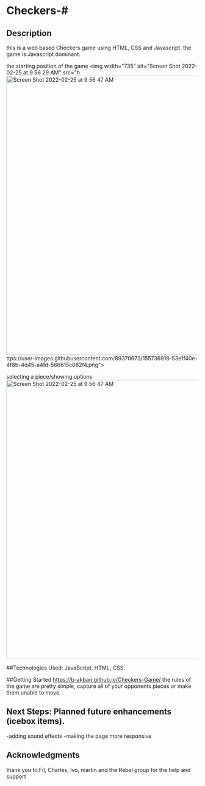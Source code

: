 # Checkers-#

## Description
this is a web based Checkers game using HTML, CSS and Javascript.
the game is Javascript dominant.



the starting position of the game
<img width="735" alt="Screen Shot 2022-02-25 at 9 56 29 AM" src="h<img width="733" alt="Screen Shot 2022-02-25 at 9 56 47 AM" src="https://user-images.githubusercontent.com/89370673/155736997-4af557ec-4e6a-4500-878a-ddfd74a96523.png">
ttps://user-images.githubusercontent.com/89370673/155736918-53e1f40e-4f8b-4d45-a4fd-566615c082f4.png">

selecting a piece/showing options
<img width="733" alt="Screen Shot 2022-02-25 at 9 56 47 AM" src="https://user-images.githubusercontent.com/89370673/155737100-27451f32-c103-4855-bc2b-80efc6b2acb4.png">




##Technologies Used: 
 JavaScript, HTML, CSS.

##Getting Started
https://b-akbari.github.io/Checkers-Game/
the rules of the game are pretty simple, capture all of your opponents pieces or make them unable to move.

## Next Steps: Planned future enhancements (icebox items).
-adding sound effects
-making the page more responsive

## Acknowledgments
thank you to Fil, Charles, Ivo, martin and the Rebel group for the help and support
